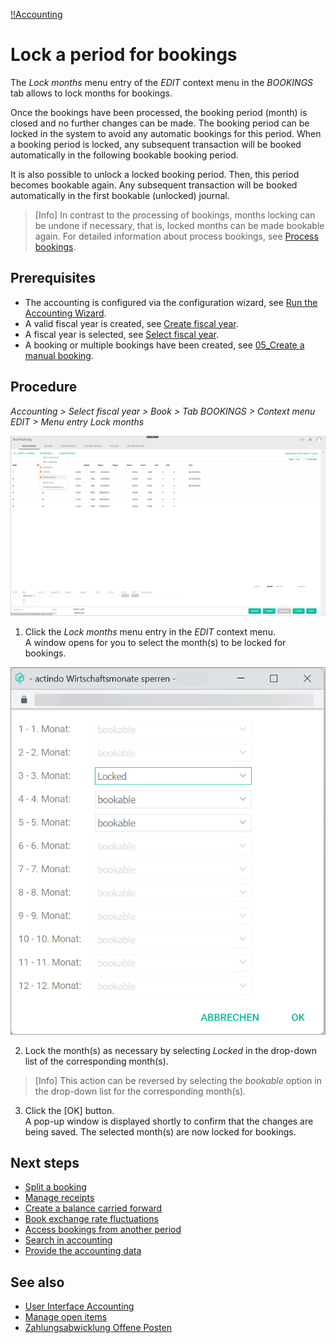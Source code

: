 [!!Accounting](Actindo/Accounting)

# Lock a period for bookings

The *Lock months* menu entry of the *EDIT* context menu in the *BOOKINGS* tab allows to lock months for bookings.

Once the bookings have been processed, the booking period (month) is closed and no further changes can be made. The booking period can be locked in the system to avoid any automatic bookings for this period. When a booking period is locked, any subsequent transaction will be booked automatically in the following bookable booking period.

[comment]: <> (Still unsure: journal vs month - why is it called "Monat sperren" and not "Journal/BP sperren"?)

It is also possible to unlock a locked booking period. Then, this period becomes bookable again. Any subsequent transaction will be booked automatically in the first bookable (unlocked) journal.

> [Info] In contrast to the processing of bookings, months locking can be undone if necessary, that is, locked months can be made bookable again. For detailed information about process bookings, see [Process bookings](07_ProcessBookings.md).

## Prerequisites

- The accounting is configured via the configuration wizard, see [Run the Accounting Wizard](01_RunAccountingWizard.md).
- A valid fiscal year is created, see [Create fiscal year](04_ManageFiscalYear.md#create-a-fiscal-year).
- A fiscal year is selected, see [Select fiscal year](01_SelectFiscalYear.md).
- A booking or multiple bookings have been created, see [05_Create a manual booking](05_CreateManualBooking).

## Procedure

*Accounting > Select fiscal year > Book > Tab BOOKINGS > Context menu EDIT > Menu entry Lock months*

![Lock months](/Assets/Screenshots/Accounting/Book/Bookings/Bookings_LockMonths.png "[Lock months]")

1. Click the *Lock months* menu entry in the *EDIT* context menu.  
A window opens for you to select the month(s) to be locked for bookings.

  ![Lock months window](/Assets/Screenshots/Accounting/Book/Bookings/Bookings_LockMonths_Window2.png "[Lock months window]")

2. Lock the month(s) as necessary by selecting *Locked* in the drop-down list of the corresponding month(s).

  > [Info] This action can be reversed by selecting the *bookable* option in the drop-down list for the corresponding month(s).

3. Click the [OK] button.  
A pop-up window is displayed shortly to confirm that the changes are being saved. The selected month(s) are now locked for bookings.

## Next steps

  - [Split a booking](09_SplitBooking)
  - [Manage receipts](10_ManageReceipts)
  - [Create a balance carried forward](11_CreateBalanceCarriedForward)
  - [Book exchange rate fluctuations](12_BookExchangeRateFluctuations)
  - [Access bookings from another period](13_AccessBookingsAnotherPeriod)
  - [Search in accounting](14_SearchAccounting)
  - [Provide the accounting data](15_ProviceAccountingData)

## See also

  - [User Interface Accounting](/Accounting/UserInterface/00_UserInterface.md)
  - [Manage open items](03_ManageOpenItems.md)
  - [Zahlungsabwicklung Offene Posten](#to_be_completed)
